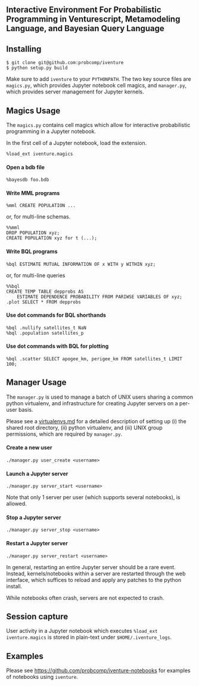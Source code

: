 ## Interactive Environment For Probabilistic Programming in Venturescript, Metamodeling Language, and Bayesian Query Language

## Installing

```
$ git clone git@github.com:probcomp/iventure
$ python setup.py build
```

Make sure to add `iventure` to your `PYTHONPATH`. The two key source files are
`magics.py`, which provides Jupyter notebook cell magics, and `manager.py`,
which provides server management for Jupyter kernels.

## Magics Usage

The `magics.py` contains cell magics which allow for interactive probabilistic
programming in a Jupyter notebook.

In the first cell of a Jupyter notebook, load the extension.
```
%load_ext iventure.magics
```

#### Open a bdb file
```
%bayesdb foo.bdb
```

#### Write MML programs
```
%mml CREATE POPULATION ...
```
or, for multi-line schemas.
```
%%mml
DROP POPULATION xyz;
CREATE POPULATION xyz for t (...);
```

#### Write BQL programs
```
%bql ESTIMATE MUTUAL INFORMATION OF x WITH y WITHIN xyz;
```
or, for multi-line queries
```
%%bql
CREATE TEMP TABLE depprobs AS
    ESTIMATE DEPENDENCE PROBABILITY FROM PARIWSE VARIABLES OF xyz;
.plot SELECT * FROM depprobs
```

#### Use dot commands for BQL shorthands
```
%bql .nullify satellites_t NaN
%bql .population satellites_p
```

#### Use dot commands with BQL for plotting
```
%bql .scatter SELECT apogee_km, perigee_km FROM satellites_t LIMIT 100;
```

## Manager Usage

The `manager.py` is used to manage a batch of UNIX users sharing a common
python virtualenv, and infrastructure for creating Jupyter servers on a per-user
basis.

Please see a [virtualenvs.md](docs/virtualenvs.md) for a detailed description of
setting up (i) the shared root directory, (ii) python virtualenv, and (iii) UNIX
group permissions, which are required by `manager.py`.

#### Create a new user

```
./manager.py user_create <username>
```

#### Launch a Jupyter server

```
./manager.py server_start <username>
```
Note that only 1 server per user (which supports several notebooks), is allowed.

#### Stop a Jupyter server

```
./manager.py server_stop <username>
```

#### Restart a Jupyter server

```
./manager.py server_restart <username>
```

In general, restarting an entire Jupyter server should be a rare event. Instead,
kernels/notebooks within a server are restarted through the web interface, which
suffices to reload and apply any patches to the python install.

While notebooks often crash, servers are not expected to crash.

## Session capture

User activity in a Jupyter notebook which executes `%load_ext iventure.magics`
is stored in plain-text under `$HOME/.iventure_logs`.

## Examples

Please see https://github.com/probcomp/iventure-notebooks for examples of
notebooks using `iventure`.

